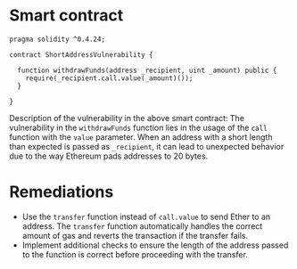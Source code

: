 # Smart contract

```solidity
pragma solidity ^0.4.24;

contract ShortAddressVulnerability {

  function withdrawFunds(address _recipient, uint _amount) public {
    require(_recipient.call.value(_amount)());
  }

}
```

Description of the vulnerability in the above smart contract:
The vulnerability in the `withdrawFunds` function lies in the usage of the `call` function with the `value` parameter. When an address with a short length than expected is passed as `_recipient`, it can lead to unexpected behavior due to the way Ethereum pads addresses to 20 bytes.

# Remediations

- Use the `transfer` function instead of `call.value` to send Ether to an address. The `transfer` function automatically handles the correct amount of gas and reverts the transaction if the transfer fails.
- Implement additional checks to ensure the length of the address passed to the function is correct before proceeding with the transfer.